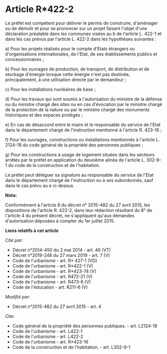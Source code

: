 # Article R*422-2

Le préfet est compétent pour délivrer le permis de construire, d'aménager ou de démolir et pour se prononcer sur un projet
faisant l'objet d'une déclaration préalable dans les communes visées au b de l'article L. 422-1 et dans les cas prévus par
l'article L. 422-2 dans les hypothèses suivantes : 

a) Pour les projets réalisés pour le compte d'Etats étrangers ou d'organisations internationales, de l'Etat, de ses
établissements publics et concessionnaires ; 

b) Pour les ouvrages de production, de transport, de distribution et de stockage d'énergie lorsque cette énergie n'est pas
destinée, principalement, à une utilisation directe par le demandeur ; 

c) Pour les installations nucléaires de base ; 

d) Pour les travaux qui sont soumis à l'autorisation du ministre de la défense ou du ministre chargé des sites ou en cas
d'évocation par le ministre chargé de la protection de la nature ou par le ministre chargé des monuments historiques et des
espaces protégés ; 

e) En cas de désaccord entre le maire et le responsable du service de l'Etat dans le département chargé de l'instruction
mentionné à l'article R. 423-16 ; 

f) Pour les ouvrages, constructions ou installations mentionnés à l'article L. 2124-18 du code général de la propriété des
personnes publiques ; 

g) Pour les constructions à usage de logement situées dans les secteurs arrêtés par le préfet en application du deuxième
alinéa de l'article L. 302-9-1 du code de la construction et de l'habitation. 

Le préfet peut déléguer sa signature au responsable du service de l'Etat dans le département chargé de l'instruction ou à ses
subordonnés, sauf dans le cas prévu au e ci-dessus.

**Nota:**

Conformément à l'article 8 du décret n° 2015-482 du 27 avril 2015, les dispositions de l'article R. 422-2, dans leur
rédaction résultant du 8° de l'article 4 du présent décret, ne s'appliquent qu'aux demandes d'autorisation déposées à compter
du 1er juillet 2015.

**Liens relatifs à cet article**

_Cité par_:

  - Décret n°2014-450 du 2 mai 2014 - art. 46 (VT)
  - Décret n°2019-248 du 27 mars 2019 - art. 7 (V)
  - Code de l'urbanisme - art. R* 427-1 (VD)
  - Code de l'urbanisme - art. R*422-1 (V)
  - Code de l'urbanisme - art. R*423-74 (V)
  - Code de l'urbanisme - art. R472-21 (V)
  - Code de l'urbanisme - art. R473-6 (V)
  - Code de l'éducation - art. R211-6 (V)

_Modifié par_:

  - Décret n°2015-482 du 27 avril 2015 - art. 4

_Cite_:

  - Code général de la propriété des personnes publiques. - art. L2124-18
  - Code de l'urbanisme - art. L422-1
  - Code de l'urbanisme - art. L422-2
  - Code de l'urbanisme - art. R*423-16
  - Code de la construction et de l'habitation. - art. L302-9-1
